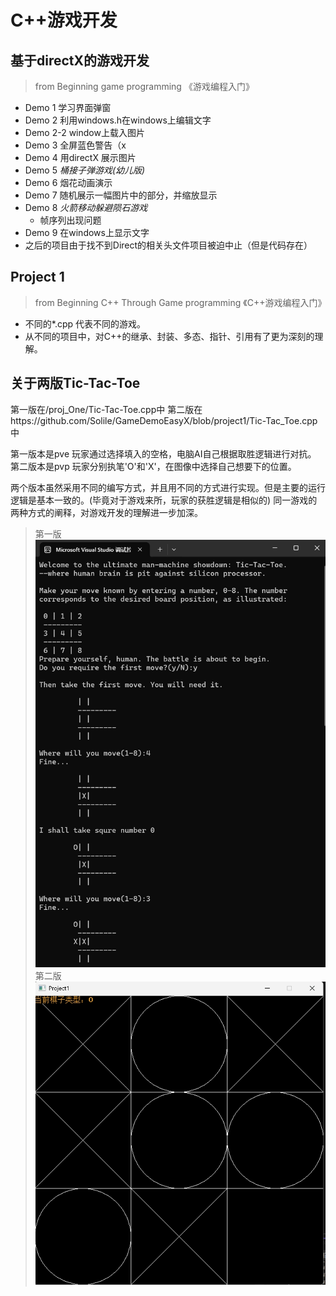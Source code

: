 # C++游戏开发
## 基于directX的游戏开发
> from Beginning game programming 《游戏编程入门》
- Demo 1 学习界面弹窗
- Demo 2 利用windows.h在windows上编辑文字
- Demo 2-2 window上载入图片
- Demo 3 全屏蓝色警告（x
- Demo 4 用directX 展示图片
- Demo 5 *桶接子弹游戏(幼儿版)*
- Demo 6 烟花动画演示
- Demo 7 随机展示一幅图片中的部分，并缩放显示
- Demo 8 *火箭移动躲避陨石游戏*
    - 帧序列出现问题
- Demo 9 在windows上显示文字
- 之后的项目由于找不到Direct的相关头文件项目被迫中止（但是代码存在）

## Project 1
> from Beginning C++ Through Game programming 《C++游戏编程入门》
- 不同的*.cpp 代表不同的游戏。
- 从不同的项目中，对C++的继承、封装、多态、指针、引用有了更为深刻的理解。

## 关于两版Tic-Tac-Toe
第一版在/proj_One/Tic-Tac-Toe.cpp中
第二版在https://github.com/Solile/GameDemoEasyX/blob/project1/Tic-Tac_Toe.cpp中

第一版本是pve 玩家通过选择填入的空格，电脑AI自己根据取胜逻辑进行对抗。
第二版本是pvp 玩家分别执笔'O'和'X'，在图像中选择自己想要下的位置。

两个版本虽然采用不同的编写方式，并且用不同的方式进行实现。但是主要的运行逻辑是基本一致的。(毕竟对于游戏来所，玩家的获胜逻辑是相似的)
同一游戏的两种方式的阐释，对游戏开发的理解进一步加深。

> 第一版
![控制台游戏](md_resources/1.png "游戏界面")
> 第二版
![控制台游戏](md_resources/2.png "游戏界面")
